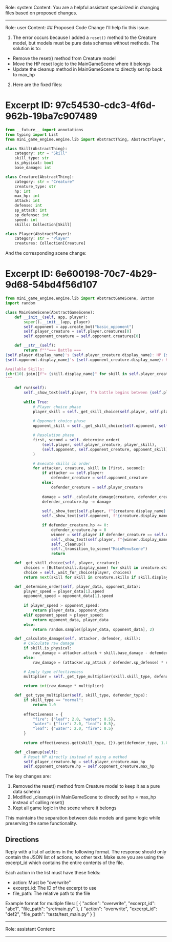 Role: system
Content: You are a helpful assistant specialized in changing files based on proposed changes.
__________________
Role: user
Content: ## Proposed Code Change
I'll help fix this issue.

1. The error occurs because I added a `reset()` method to the Creature model, but models must be pure data schemas without methods. The solution is to:
- Remove the reset() method from Creature model
- Move the HP reset logic to the MainGameScene where it belongs
- Update the cleanup method in MainGameScene to directly set hp back to max_hp

2. Here are the fixed files:

# Excerpt ID: 97c54530-cdc3-4f6d-962b-19ba7c907489
```python main_game/models.py
from __future__ import annotations
from typing import List
from mini_game_engine.engine.lib import AbstractThing, AbstractPlayer, Collection

class Skill(AbstractThing):
    category: str = "Skill"
    skill_type: str
    is_physical: bool 
    base_damage: int

class Creature(AbstractThing):
    category: str = "Creature"
    creature_type: str
    hp: int
    max_hp: int
    attack: int
    defense: int
    sp_attack: int
    sp_defense: int
    speed: int
    skills: Collection[Skill]

class Player(AbstractPlayer):
    category: str = "Player"
    creatures: Collection[Creature]
```

And the corresponding scene change:

# Excerpt ID: 6e600198-70c7-4b29-9d68-54bd4f56d107
```python main_game/scenes/main_game_scene.py
from mini_game_engine.engine.lib import AbstractGameScene, Button
import random

class MainGameScene(AbstractGameScene):
    def __init__(self, app, player):
        super().__init__(app, player)
        self.opponent = app.create_bot("basic_opponent")
        self.player_creature = self.player.creatures[0]
        self.opponent_creature = self.opponent.creatures[0]

    def __str__(self):
        return f"""=== Battle ===
{self.player.display_name}'s {self.player_creature.display_name}: HP {self.player_creature.hp}/{self.player_creature.max_hp}
{self.opponent.display_name}'s {self.opponent_creature.display_name}: HP {self.opponent_creature.hp}/{self.opponent_creature.max_hp}

Available Skills:
{chr(10).join([f"> {skill.display_name}" for skill in self.player_creature.skills])}
"""

    def run(self):
        self._show_text(self.player, f"A battle begins between {self.player_creature.display_name} and {self.opponent_creature.display_name}!")
        
        while True:
            # Player choice phase
            player_skill = self._get_skill_choice(self.player, self.player_creature)
            
            # Opponent choice phase
            opponent_skill = self._get_skill_choice(self.opponent, self.opponent_creature)

            # Resolution phase
            first, second = self._determine_order(
                (self.player, self.player_creature, player_skill),
                (self.opponent, self.opponent_creature, opponent_skill)
            )

            # Execute skills in order
            for attacker, creature, skill in [first, second]:
                if attacker == self.player:
                    defender_creature = self.opponent_creature
                else:
                    defender_creature = self.player_creature
                    
                damage = self._calculate_damage(creature, defender_creature, skill)
                defender_creature.hp -= damage
                
                self._show_text(self.player, f"{creature.display_name} used {skill.display_name} for {damage} damage!")
                self._show_text(self.opponent, f"{creature.display_name} used {skill.display_name} for {damage} damage!")

                if defender_creature.hp <= 0:
                    defender_creature.hp = 0
                    winner = self.player if defender_creature == self.opponent_creature else self.opponent
                    self._show_text(self.player, f"{winner.display_name} wins!")
                    self._cleanup()
                    self._transition_to_scene("MainMenuScene")
                    return

    def _get_skill_choice(self, player, creature):
        choices = [Button(skill.display_name) for skill in creature.skills]
        choice = self._wait_for_choice(player, choices)
        return next(skill for skill in creature.skills if skill.display_name == choice.display_name)

    def _determine_order(self, player_data, opponent_data):
        player_speed = player_data[1].speed
        opponent_speed = opponent_data[1].speed
        
        if player_speed > opponent_speed:
            return player_data, opponent_data
        elif opponent_speed > player_speed:
            return opponent_data, player_data
        else:
            return random.sample([player_data, opponent_data], 2)

    def _calculate_damage(self, attacker, defender, skill):
        # Calculate raw damage
        if skill.is_physical:
            raw_damage = attacker.attack + skill.base_damage - defender.defense
        else:
            raw_damage = (attacker.sp_attack / defender.sp_defense) * skill.base_damage

        # Apply type effectiveness
        multiplier = self._get_type_multiplier(skill.skill_type, defender.creature_type)
        
        return int(raw_damage * multiplier)

    def _get_type_multiplier(self, skill_type, defender_type):
        if skill_type == "normal":
            return 1.0
            
        effectiveness = {
            "fire": {"leaf": 2.0, "water": 0.5},
            "water": {"fire": 2.0, "leaf": 0.5},
            "leaf": {"water": 2.0, "fire": 0.5}
        }
        
        return effectiveness.get(skill_type, {}).get(defender_type, 1.0)

    def _cleanup(self):
        # Reset HP directly instead of using a method
        self.player_creature.hp = self.player_creature.max_hp
        self.opponent_creature.hp = self.opponent_creature.max_hp
```

The key changes are:
1. Removed the reset() method from Creature model to keep it as a pure data schema
2. Modified _cleanup() in MainGameScene to directly set hp = max_hp instead of calling reset()
3. Kept all game logic in the scene where it belongs

This maintains the separation between data models and game logic while preserving the same functionality.

## Directions
Reply with a list of actions in the following format. The response should only contain the JSON list of actions, no other text.
Make sure you are using the excerpt_id which contains the entire contents of the file.

Each action in the list must have these fields:
- action: Must be "overwrite"
- excerpt_id: The ID of the excerpt to use
- file_path: The relative path to the file

Example format for multiple files:
[
    {
        "action": "overwrite",
        "excerpt_id": "abc1",
        "file_path": "src/main.py"
    },
    {
        "action": "overwrite",
        "excerpt_id": "def2",
        "file_path": "tests/test_main.py"
    }
]
__________________
Role: assistant
Content: 
__________________
